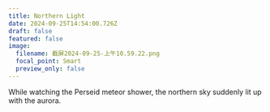```yaml
---
title: Northern Light
date: 2024-09-25T14:54:00.726Z
draft: false
featured: false
image:
  filename: 截屏2024-09-25-上午10.59.22.png
  focal_point: Smart
  preview_only: false
---
```

While watching the Perseid meteor shower, the northern sky suddenly lit up with the aurora.